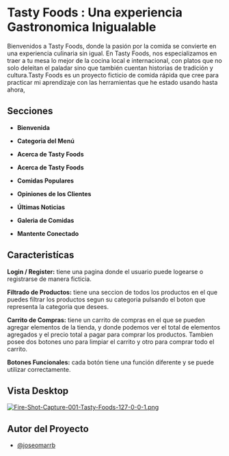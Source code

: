 # Tasty Foods : Una experiencia Gastronomica Inigualable
Bienvenidos a Tasty Foods, donde la pasión por la comida se convierte en una experiencia culinaria sin igual. En Tasty Foods, nos especializamos
en traer a tu mesa lo mejor de la cocina local e internacional, con platos que no solo deleitan el paladar sino que también cuentan historias de 
tradición y cultura.Tasty Foods es un proyecto ficticio de comida rápida que cree para practicar mi aprendizaje con las herramientas que he estado usando hasta ahora, 

## Secciones

- **Bienvenida** 

- **Categoria del Menú**

- **Acerca de Tasty Foods** 

- **Acerca de Tasty Foods** 

- **Comidas Populares** 

- **Opiniones de los Clientes** 

- **Últimas Noticias** 

- **Galeria de Comidas**

- **Mantente Conectado** 

## Caracteristícas
**Login / Register:** tiene una pagina donde el usuario puede logearse o registrarse de manera ficticia.

**Filtrado de Productos:** tiene una seccion de todos los productos en el que puedes filtrar los productos segun su categoria pulsando el boton que representa la categoria que desees.

**Carrito de Compras:** tiene un carrito de compras en el que se pueden agregar elementos de la tienda, y donde podemos ver el total de elementos agregados y el precio total a pagar para comprar los productos. Tambien posee dos botones uno para limpiar el carrito y otro para comprar todo el carrito.

**Botones Funcionales:** cada botón tiene una función diferente y se puede utilizar correctamente.

## Vista Desktop
[![Fire-Shot-Capture-001-Tasty-Foods-127-0-0-1.png](https://i.postimg.cc/FssFwRtx/Fire-Shot-Capture-001-Tasty-Foods-127-0-0-1.png)](https://postimg.cc/DmHKX7wW)

## Autor del Proyecto

- [@joseomarrb](https://github.com/joseomarrb)
